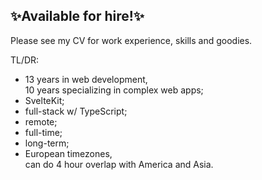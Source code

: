 ## ✨Available for hire!✨

Please see my <span class="anchor">CV</span> for work experience, skills and goodies.

TL/DR:

* 13 years in web development,<br>10 years specializing in complex web apps;
* SvelteKit;
* full-stack w/ TypeScript;
* remote;
* full-time;
* long-term;
* European timezones,<br>can do 4 hour overlap with America and Asia.